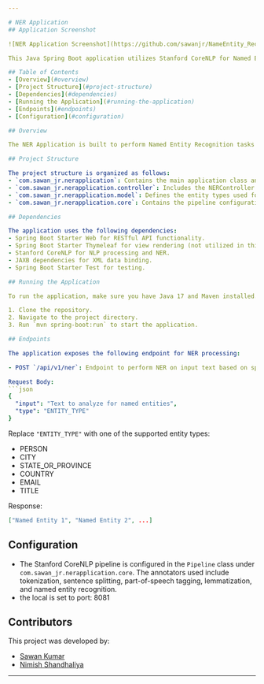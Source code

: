 ```yaml
---

# NER Application
## Application Screenshot

![NER Application Screenshot](https://github.com/sawanjr/NameEntity_Recognizer-Application/blob/master/src/main/resources/templates/ner_snap.png)

This Java Spring Boot application utilizes Stanford CoreNLP for Named Entity Recognition (NER).

## Table of Contents
- [Overview](#overview)
- [Project Structure](#project-structure)
- [Dependencies](#dependencies)
- [Running the Application](#running-the-application)
- [Endpoints](#endpoints)
- [Configuration](#configuration)

## Overview

The NER Application is built to perform Named Entity Recognition tasks using Stanford CoreNLP. It provides RESTful endpoints for NER processing based on different entity types.

## Project Structure

The project structure is organized as follows:
- `com.sawan_jr.nerapplication`: Contains the main application class and configuration.
- `com.sawan_jr.nerapplication.controller`: Includes the NERController responsible for handling NER requests.
- `com.sawan_jr.nerapplication.model`: Defines the entity types used for NER.
- `com.sawan_jr.nerapplication.core`: Contains the pipeline configuration for Stanford CoreNLP.

## Dependencies

The application uses the following dependencies:
- Spring Boot Starter Web for RESTful API functionality.
- Spring Boot Starter Thymeleaf for view rendering (not utilized in this API).
- Stanford CoreNLP for NLP processing and NER.
- JAXB dependencies for XML data binding.
- Spring Boot Starter Test for testing.

## Running the Application

To run the application, make sure you have Java 17 and Maven installed.

1. Clone the repository.
2. Navigate to the project directory.
3. Run `mvn spring-boot:run` to start the application.

## Endpoints

The application exposes the following endpoint for NER processing:

- POST `/api/v1/ner`: Endpoint to perform NER on input text based on specified entity type.

Request Body:
```json
{
  "input": "Text to analyze for named entities",
  "type": "ENTITY_TYPE"
}
```
Replace `"ENTITY_TYPE"` with one of the supported entity types:
- PERSON
- CITY
- STATE_OR_PROVINCE
- COUNTRY
- EMAIL
- TITLE

Response:
```json
["Named Entity 1", "Named Entity 2", ...]
```

## Configuration

* The Stanford CoreNLP pipeline is configured in the `Pipeline` class under `com.sawan_jr.nerapplication.core`. The annotators used include tokenization, sentence splitting, part-of-speech tagging, lemmatization, and named entity recognition.
* the local is set to port: 8081

## Contributors

This project was developed by:
- [Sawan Kumar](https://github.com/sawanjr)
- [Nimish Shandhaliya](https://github.com/AnonymousTechnopath)


---
```


